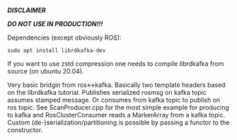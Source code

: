 ***DISCLAIMER***

***DO NOT USE IN PRODUCTION!!!*** 


Dependencies (except obviously ROS):
```console
sudo apt install librdkafka-dev
```
If you want to use zstd compression one needs to compile librdkafka from source (on ubuntu 20.04).

Very basic bridgin from ros<->kafka.
Basically two template headers based on the librdkafka tutorial.
Publishes serialized rosmsg on kafka topic assumes stamped message.
Or consumes from kafka topic to publish on ros topic.
See ScanProducer.cpp for the most simple example for producing to kafka
and RosClusterConsumer reads a MarkerArray from a kafka topic.
Custom (de-)serialization/partitioning is possible by passing a functor to the constructor.
